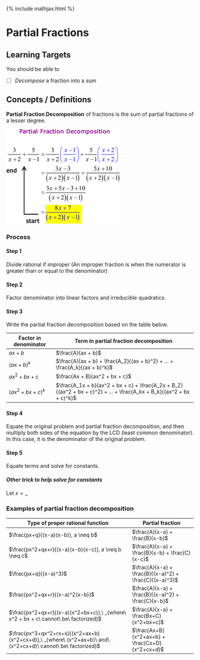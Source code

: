 {% include mathjax.html %}

# Partial Fractions

## Learning Targets

You should be able to
- [ ] *Decompose* a fraction into a sum

## Concepts / Definitions

**Partial Fraction Decomposition** of fractions is the sum of partial fractions of a lesser degree.

![Partial Fraction Decomposition](assets/partial_fractions_1.gif)

### Process

#### Step 1
Divide rational if improper (An improper fraction is when the numerator is greater than or equal to the denominator)

#### Step 2
Factor denominator into linear factors and irreducible quadratics.

#### Step 3
Write the partial fraction decomposition based on the table below.

Factor in denominator | Term in partial fraction decomposition
---|---
$ax + b$ | $\frac{A}{ax + b}$
$(ax + b)^k$ | $\frac{A}{ax + b} + \frac{A_2}{(ax + b)^2} + ... + \frac{A_k}{(ax + b)^k}$
$ax^2 + bx + c$ | $\frac{Ax + B}{ax^2 + bx + c}$
$(ax^2 + bx + c)^k$ | $\frac{A_1x + b}{ax^2 + bx + c} + \frac{A_2x + B_2}{(ax^2 + bx + c)^2} + ... + \frac{A_kx + B_k}{(ax^2 + bx + c)^k}$

#### Step 4
Equate the original problem and partial fraction decomposition, and then multiply both sides of the equation by the LCD (least common denominator). In this case, it is the denominator of the original problem.

#### Step 5
Equate terms and solve for constants.

#### *Other trick to help solve for constants*
Let $x = \_$

### Examples of partial fraction decomposition

Type of proper rational function | Partial fraction
---|---
$\frac{px+q}{(x-a)(x-b)}, a \neq b$ | $\frac{A}{x-a} + \frac{B}{x-b}$
$\frac{px^2+qx+r}{(x-a)(x-b)(x-c)}, a \neq b \neq c$ | $\frac{A}{x-a} + \frac{B}{x-b} + \frac{C}{x-c}$
$\frac{px+q}{(x-a)^3}$ | $\frac{A}{x-a} + \frac{B}{(x-a)^2} + \frac{C}{(x-a)^3}$
$\frac{px^2+qx+r}{(x-a)^2(x-b)}$ | $\frac{A}{x-a} + \frac{B}{(x-a)^2} + \frac{C}{x-b}$
$\frac{px^2+qx+r}{(x-a)(x^2+bx+c)},\ _{where\ x^2 + bx + c\ cannot\ be\ factorized}$ | $\frac{A}{x-a} + \frac{Bx+C}{x^2+bx+c}$
$\frac{px^3+qx^2+rx+s}{(x^2+ax+b)(x^2+cx+d)},\ _{where\ (x^2+ax+b)\ and\ (x^2+cx+d)\ cannot\ be\ factorized}$ | $\frac{Ax+B}{x^2+ax+b} + \frac{Cx+D}{x^2+cx+d}$
